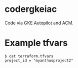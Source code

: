 # codergkeiac
Code via GKE Autopilot and ACM.

# Example tfvars

```
$ cat terraform.tfvars
project_id = "myanthosproject2"
```
